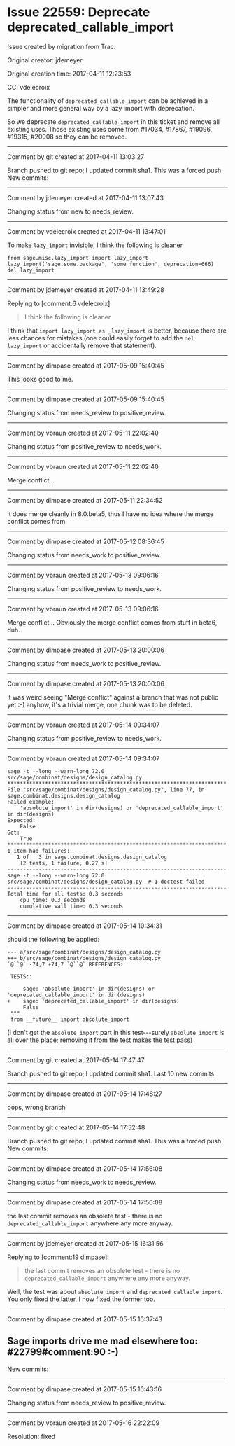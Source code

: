 # Issue 22559: Deprecate deprecated_callable_import

Issue created by migration from Trac.

Original creator: jdemeyer

Original creation time: 2017-04-11 12:23:53

CC:  vdelecroix

The functionality of `deprecated_callable_import` can be achieved in a simpler and more general way by a lazy import with deprecation.

So we deprecate `deprecated_callable_import` in this ticket and remove all existing uses. Those existing uses come from #17034, #17867, #19096, #19315, #20908 so they can be removed.


---

Comment by git created at 2017-04-11 13:03:27

Branch pushed to git repo; I updated commit sha1. This was a forced push. New commits:


---

Comment by jdemeyer created at 2017-04-11 13:07:43

Changing status from new to needs_review.


---

Comment by vdelecroix created at 2017-04-11 13:47:01

To make `lazy_import` invisible, I think the following is cleaner

```
from sage.misc.lazy_import import lazy_import
lazy_import('sage.some.package', 'some_function', deprecation=666)
del lazy_import
```



---

Comment by jdemeyer created at 2017-04-11 13:49:28

Replying to [comment:6 vdelecroix]:
> I think the following is cleaner

I think that `import lazy_import as _lazy_import` is better, because there are less chances for mistakes (one could easily forget to add the `del lazy_import` or accidentally remove that statement).


---

Comment by dimpase created at 2017-05-09 15:40:45

This looks good to me.


---

Comment by dimpase created at 2017-05-09 15:40:45

Changing status from needs_review to positive_review.


---

Comment by vbraun created at 2017-05-11 22:02:40

Changing status from positive_review to needs_work.


---

Comment by vbraun created at 2017-05-11 22:02:40

Merge conflict...


---

Comment by dimpase created at 2017-05-11 22:34:52

it does merge cleanly in 8.0.beta5, thus I have no idea where the merge conflict comes from.


---

Comment by dimpase created at 2017-05-12 08:36:45

Changing status from needs_work to positive_review.


---

Comment by vbraun created at 2017-05-13 09:06:16

Changing status from positive_review to needs_work.


---

Comment by vbraun created at 2017-05-13 09:06:16

Merge conflict... Obviously the merge conflict comes from stuff in beta6, duh.


---

Comment by dimpase created at 2017-05-13 20:00:06

Changing status from needs_work to positive_review.


---

Comment by dimpase created at 2017-05-13 20:00:06

it was weird seeing "Merge conflict" against a branch that was not public yet :-)
anyhow, it's a trivial merge, one chunk was to be deleted.


---

Comment by vbraun created at 2017-05-14 09:34:07

Changing status from positive_review to needs_work.


---

Comment by vbraun created at 2017-05-14 09:34:07


```
sage -t --long --warn-long 72.0 src/sage/combinat/designs/design_catalog.py
**********************************************************************
File "src/sage/combinat/designs/design_catalog.py", line 77, in sage.combinat.designs.design_catalog
Failed example:
    'absolute_import' in dir(designs) or 'deprecated_callable_import' in dir(designs)
Expected:
    False
Got:
    True
**********************************************************************
1 item had failures:
   1 of   3 in sage.combinat.designs.design_catalog
    [2 tests, 1 failure, 0.27 s]
----------------------------------------------------------------------
sage -t --long --warn-long 72.0 src/sage/combinat/designs/design_catalog.py  # 1 doctest failed
----------------------------------------------------------------------
Total time for all tests: 0.3 seconds
    cpu time: 0.3 seconds
    cumulative wall time: 0.3 seconds
```



---

Comment by dimpase created at 2017-05-14 10:34:31

should the following be applied:

```
--- a/src/sage/combinat/designs/design_catalog.py
+++ b/src/sage/combinat/designs/design_catalog.py
`@``@` -74,7 +74,7 `@``@` REFERENCES:
 
 TESTS::
 
-    sage: 'absolute_import' in dir(designs) or 'deprecated_callable_import' in dir(designs)
+    sage: 'deprecated_callable_import' in dir(designs)
     False
 """
 from __future__ import absolute_import
```


(I don't get the `absolute_import` part in this test---surely `absolute_import` is all over the place; removing it from the test makes the test pass)


---

Comment by git created at 2017-05-14 17:47:47

Branch pushed to git repo; I updated commit sha1. Last 10 new commits:


---

Comment by dimpase created at 2017-05-14 17:48:27

oops, wrong branch


---

Comment by git created at 2017-05-14 17:52:48

Branch pushed to git repo; I updated commit sha1. This was a forced push. New commits:


---

Comment by dimpase created at 2017-05-14 17:56:08

Changing status from needs_work to needs_review.


---

Comment by dimpase created at 2017-05-14 17:56:08

the last commit removes an obsolete test - there is no `deprecated_callable_import` anywhere any more anyway.


---

Comment by jdemeyer created at 2017-05-15 16:31:56

Replying to [comment:19 dimpase]:
> the last commit removes an obsolete test - there is no `deprecated_callable_import` anywhere any more anyway.

Well, the test was about `absolute_import` and `deprecated_callable_import`. You only fixed the latter, I now fixed the former too.


---

Comment by dimpase created at 2017-05-15 16:37:43

Sage imports drive me mad elsewhere too: #22799#comment:90
:-)
----
New commits:


---

Comment by dimpase created at 2017-05-15 16:43:16

Changing status from needs_review to positive_review.


---

Comment by vbraun created at 2017-05-16 22:22:09

Resolution: fixed
